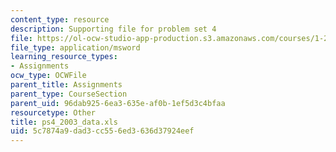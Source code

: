 ```yaml
---
content_type: resource
description: Supporting file for problem set 4
file: https://ol-ocw-studio-app-production.s3.amazonaws.com/courses/1-224j-carrier-systems-fall-2003/5c7874a9dad3cc556ed3636d37924eef_ps4_2003_data.xls
file_type: application/msword
learning_resource_types:
- Assignments
ocw_type: OCWFile
parent_title: Assignments
parent_type: CourseSection
parent_uid: 96dab925-6ea3-635e-af0b-1ef5d3c4bfaa
resourcetype: Other
title: ps4_2003_data.xls
uid: 5c7874a9-dad3-cc55-6ed3-636d37924eef
---
```

